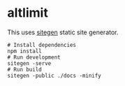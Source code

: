 # altlimit

This uses [sitegen](https://github.com/faisalraja/sitegen) static site generator.

```shell
# Install dependencies
npm install
# Run development
sitegen -serve
# Run build
sitegen -public ./docs -minify
```
